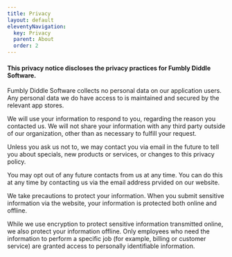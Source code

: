 ```yaml
---
title: Privacy
layout: default
eleventyNavigation:
  key: Privacy
  parent: About
  order: 2
---
```


<h4>This privacy notice discloses the privacy practices for Fumbly Diddle Software.</h4>

Fumbly Diddle Software collects no personal data on our application users. Any personal data we do have access to is maintained and secured by the relevant app stores.

We will use your information to respond to you, regarding the reason you contacted us. We will not share your information with any third party outside of our organization, other than as necessary to fulfill your request.

Unless you ask us not to, we may contact you via email in the future to tell you about specials, new products or services, or changes to this privacy policy.

You may opt out of any future contacts from us at any time. You can do this  at any time by contacting us via the email address prvided on our website.

We take precautions to protect your information. When you submit sensitive information via the website, your information is protected both online and offline.

While we use encryption to protect sensitive information transmitted online, we also protect your information offline. Only employees who need the information to perform a specific job (for example, billing or customer service) are granted access to personally identifiable information.
